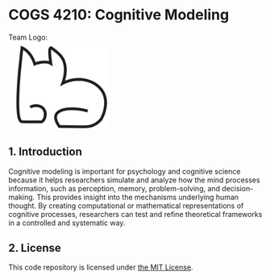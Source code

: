 # COGS 4210: Cognitive Modeling 

Team Logo:  
<img src="TeamLogo.png" alt="Team Logo" width="200">

## 1. Introduction

Cognitive modeling is important for psychology and cognitive science because it helps researchers simulate and analyze how the mind processes information, such as perception, memory, problem-solving, and decision-making. This provides insight into the mechanisms underlying human thought.
By creating computational or mathematical representations of cognitive processes, researchers can test and refine theoretical frameworks in a controlled and systematic way.

## 2. License 

This code repository is licensed under [the MIT License](LICENSE).
